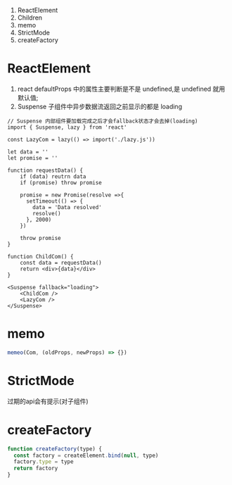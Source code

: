 1. ReactElement
2. Children
3. memo
4. StrictMode
5. createFactory
# ReactElement

1. react defaultProps 中的属性主要判断是不是 undefined,是 undefined 就用默认值;
2. Suspense 子组件中异步数据流返回之前显示的都是 loading

```React
// Suspense 内部组件要加载完成之后才会fallback状态才会去掉(loading)
import { Suspense, lazy } from 'react'

const LazyCom = lazy(() => import('./lazy.js'))

let data = ''
let promise = ''

function requestData() {
    if (data) reutrn data
    if (promise) throw promise

    promise = new Promise(resolve =>{
      setTimeout(() => {
        data = 'Data resolved'
        resolve()
      }, 2000)
    })

    throw promise
}

function ChildCom() {
    const data = requestData()
    return <div>{data}</div>
}

<Suspense fallback="loading">
    <ChildCom />
    <LazyCom />
</Suspense>

```

# memo

```javascript
memeo(Com, (oldProps, newProps) => {})
```
# StrictMode
过期的api会有提示(对子组件)

# createFactory
```javascript
function createFactory(type) {
  const factory = createElement.bind(null, type)
  factory.type = type
  return factory
}
```